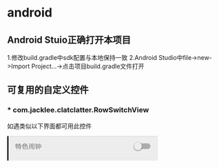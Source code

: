 # android
## Android Stuio正确打开本项目
1.修改build.gradle中sdk配置与本地保持一致
2.Android Studio中file->new->Import Project...->点击项目build.gradle文件打开

## 可复用的自定义控件
### * com.jacklee.clatclatter.RowSwitchView
如遇类似以下界面都可用此控件

![](/document/view/row_switch_view.png) 
